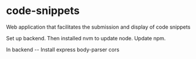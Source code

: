# code-snippets
Web application that facilitates the submission and display of code snippets

Set up backend. Then installed nvm to update node. Update npm. 

In backend -- Install express body-parser cors